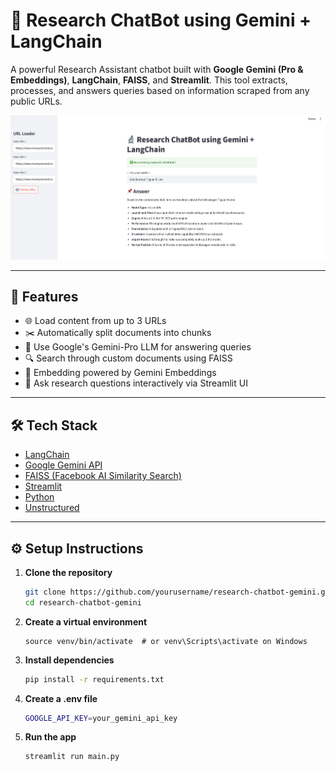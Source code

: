 # 🔬 Research ChatBot using Gemini + LangChain

A powerful Research Assistant chatbot built with **Google Gemini (Pro & Embeddings)**, **LangChain**, **FAISS**, and **Streamlit**. This tool extracts, processes, and answers queries based on information scraped from any public URLs.

![Screenshot](https://github.com/SyedMaaz28/Research-ChatBot/blob/main/Chatbot.png)

---

## 🚀 Features

- 🌐 Load content from up to 3 URLs
- ✂️ Automatically split documents into chunks
- 🤖 Use Google's Gemini-Pro LLM for answering queries
- 🔍 Search through custom documents using FAISS
- 🧠 Embedding powered by Gemini Embeddings
- 💬 Ask research questions interactively via Streamlit UI

---

## 🛠️ Tech Stack

- [LangChain](https://www.langchain.com/)
- [Google Gemini API](https://ai.google.dev/)
- [FAISS (Facebook AI Similarity Search)](https://github.com/facebookresearch/faiss)
- [Streamlit](https://streamlit.io/)
- [Python](https://www.python.org/)
- [Unstructured](https://github.com/Unstructured-IO/unstructured)

---

## ⚙️ Setup Instructions

1. **Clone the repository**

   ```bash
   git clone https://github.com/yourusername/research-chatbot-gemini.git
   cd research-chatbot-gemini

2. **Create a virtual environment**

   ```python3 -m venv venv
   source venv/bin/activate  # or venv\Scripts\activate on Windows

3. **Install dependencies**

   ```bash
   pip install -r requirements.txt

4. **Create a .env file**

   ```bash
   GOOGLE_API_KEY=your_gemini_api_key

5. **Run the app**
   ```bash
   streamlit run main.py
